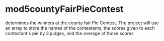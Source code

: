 # mod5countyFairPieContest
determines the winners at the county fair Pie Contest. The project will use an array to store the names of the contestants, the scores given to each contestant's pie by 3 judges, and the average of those scores
